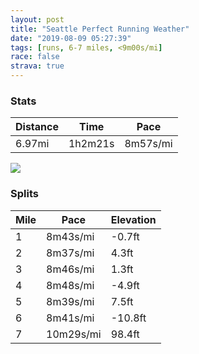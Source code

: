 ```yaml
---
layout: post
title: "Seattle Perfect Running Weather"
date: "2019-08-09 05:27:39"
tags: [runs, 6-7 miles, <9m00s/mi]
race: false
strava: true
---
```


### Stats

| Distance | Time | Pace |
|----------|------|------|
|6.97mi|1h2m21s|8m57s/mi|

<img src='https://maps.googleapis.com/maps/api/staticmap?maptype=roadmap&path=enc:oqraHd_xiVSJCRDFAH[d@e@vACL@XOhAaArCi@nAgBfDkAhBsAlAsB`Cc@\eAxA_B~A]f@@PIRcAtAqAnBUh@qAbBeAbA}@jA]l@Wn@mArB]t@Id@Ax@On@OlAeAzBq@t@oAtBYVIh@MXmA|@WZSb@If@KVoAl@KNOt@Q\kA|@WZc@fAYb@gA|@Kr@Hr@Cf@Sl@ORq@~AGXAb@On@c@p@k@ZUXI`@@Lg@`BE|@DhAYjAc@bAQv@UnB?d@Mt@AvALHHM@k@N{@AaANw@Hy@Ty@Xq@p@_CXkBd@kAP{@t@aBGm@B]r@_A|AsFj@yAb@s@j@i@`@s@TSj@{@d@e@zAaCz@gAp@kAlAcBhAcCv@o@\e@Zs@P{@F_BV}@ToA\eATMzAFjA{@`AqA\cAPuDLa@TWTMR@j@d@RFZSVg@`A}CD_@Ee@BYb@iA|ByCrBoBl@w@zAmCh@oAZe@DWCOIBy@`Bk@nAWXm@|AW^uCzCo@z@{CjFuA`Bk@bAy@v@wArBgB~A}@hAc@|@In@y@dAa@dAKv@?z@U`ACh@IZg@l@Uf@uCzDs@bB_Ar@_@t@i@vAy@l@SV]x@s@d@_@`@Yr@o@`AsAhAIj@DbAAVi@dAc@dBSzAg@~@{@n@KPDNKj@@RLZNGRe@L{@`@gANo@Bg@FYb@s@Z{@tAkFXm@j@{@|BcCjA_Bd@y@xAmB|@{Ar@w@h@aAr@gB`Ay@b@w@\gBBy@Lu@ZyA\iABWVm@rB}C|@u@nCiEn@s@Zw@h@i@N]t@eAz@w@lAqAr@wAnAiAr@}@f@w@jA_Cf@wA`@{@vAsAR[x@kB`AaBR_AVOl@mAlDcJp@gAZiA\y@zAqC|@g@`@oBDARe@Rq@PYVQZiAdA{B\e@^gAAK]KSSEa@DCGIEHMIAFP\LHSYq@e@]g@M@@[Oc@]YEBa@m@?s@VWT}@jAyB?OU[IYOQM_@YKMODYGEAYOH[i@WQQ[OKCc@Sw@QNMYiAu@AOMSJ{@S?[c@c@KGUG@CNEAJ_BUmABu@TkA`@q@VSZu@WcAICFIII?WIg@IWMEIYE_@&key=AIzaSyC1MId7bFpkLXNAaYhBSTb8jLyiSqzbDtM&size=800x800&markers=color:yellow|label:S|47.61384,-122.35267&markers=color:green|label:F|47.61271000000002,-122.33724000000001'>

### Splits

| Mile | Pace | Elevation |
|------|------|-----------|
|1|8m43s/mi|-0.7ft|
|2|8m37s/mi|4.3ft|
|3|8m46s/mi|1.3ft|
|4|8m48s/mi|-4.9ft|
|5|8m39s/mi|7.5ft|
|6|8m41s/mi|-10.8ft|
|7|10m29s/mi|98.4ft|
